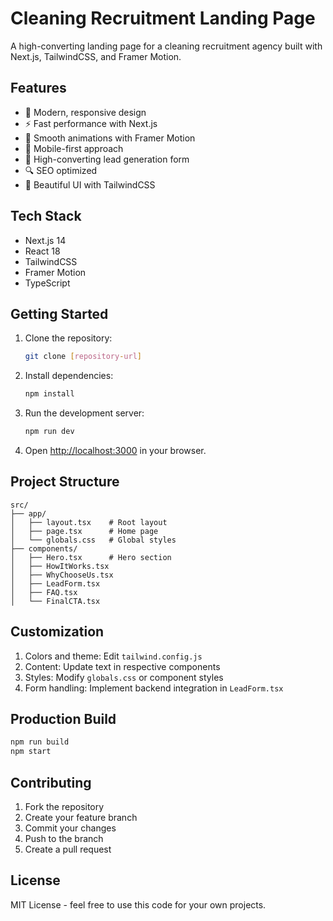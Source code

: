 # Cleaning Recruitment Landing Page

A high-converting landing page for a cleaning recruitment agency built with Next.js, TailwindCSS, and Framer Motion.

## Features

- 🎨 Modern, responsive design
- ⚡ Fast performance with Next.js
- 🌊 Smooth animations with Framer Motion
- 📱 Mobile-first approach
- 🎯 High-converting lead generation form
- 🔍 SEO optimized
- 🎨 Beautiful UI with TailwindCSS

## Tech Stack

- Next.js 14
- React 18
- TailwindCSS
- Framer Motion
- TypeScript

## Getting Started

1. Clone the repository:
   ```bash
   git clone [repository-url]
   ```

2. Install dependencies:
   ```bash
   npm install
   ```

3. Run the development server:
   ```bash
   npm run dev
   ```

4. Open [http://localhost:3000](http://localhost:3000) in your browser.

## Project Structure

```
src/
├── app/
│   ├── layout.tsx    # Root layout
│   ├── page.tsx      # Home page
│   └── globals.css   # Global styles
├── components/
│   ├── Hero.tsx      # Hero section
│   ├── HowItWorks.tsx
│   ├── WhyChooseUs.tsx
│   ├── LeadForm.tsx
│   ├── FAQ.tsx
│   └── FinalCTA.tsx
```

## Customization

1. Colors and theme: Edit `tailwind.config.js`
2. Content: Update text in respective components
3. Styles: Modify `globals.css` or component styles
4. Form handling: Implement backend integration in `LeadForm.tsx`

## Production Build

```bash
npm run build
npm start
```

## Contributing

1. Fork the repository
2. Create your feature branch
3. Commit your changes
4. Push to the branch
5. Create a pull request

## License

MIT License - feel free to use this code for your own projects. 